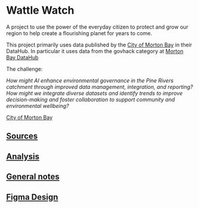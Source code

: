 # Wattle Watch

A project to use the power of the everyday citizen to protect and grow our region
to help create a flourishing planet for years to come.

This project primarily uses data published by the
[City of Morton Bay](https://datahub.moretonbay.qld.gov.au/)
in their DataHub. In particular it uses data from the govhack category at
[Morton Bay DataHub](https://datahub.moretonbay.qld.gov.au/search?categories=%252Fcategories%252Fgovhack)

The challenge:

_How might AI enhance environmental governance in the Pine Rivers catchment through improved data
management, integration, and reporting? How might we integrate diverse datasets and identify trends
to improve decision-making and foster collaboration to support community and environmental
wellbeing?_

[City of Morton
Bay](https://hackerspace.govhack.org/challenges/moreton_bay_greening_as_we_grow_qld_378)

## [Sources](data/sources.md)

## [Analysis](data/analysis.md)

## [General notes](data/notes.md)

## [Figma Design](https://www.figma.com/proto/DU4essaUzmjwiHRrheHBDN/WattleWatch?node-id=15-1039&node-type=FRAME&t=4HGFwNIpkY9vEeuI-1&scaling=scale-down&content-scaling=fixed&page-id=1%3A80&starting-point-node-id=15%3A1039)
